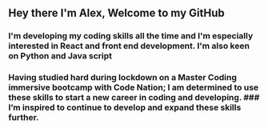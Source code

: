 ## Hey there I'm Alex, Welcome to my GitHub 

### I'm developing my coding skills all the time and I'm especially interested in React and front end development. I'm also keen on Python and Java script 

### Having studied hard during lockdown on a Master Coding immersive bootcamp with Code Nation; I am determined to use these skills to start a new career in coding and developing. ### I’m inspired to continue to develop and expand these skills further. 
<!--
**Arditti93/Arditti93** is a ✨ _special_ ✨ repository because its `README.md` (this file) appears on your GitHub profile.

Here are some ideas to get you started:

- 🔭 I’m currently working on ...
- 🌱 I’m currently learning ...
- 👯 I’m looking to collaborate on ...
- 🤔 I’m looking for help with ...
- 💬 Ask me about ...
- 📫 How to reach me: ...
- 😄 Pronouns: ...
- ⚡ Fun fact: ...
-->

